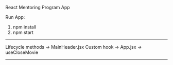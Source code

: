 React Mentoring Program App

Run App: 
  1. npm install
  2. npm start

---------------

Lifecycle methods -> MainHeader.jsx
Custom hook -> App.jsx -> useCloseMovie

---------------